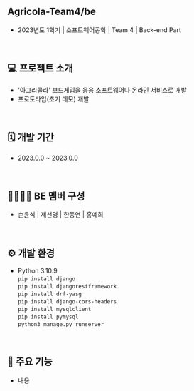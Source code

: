 ## Agricola-Team4/be
- 2023년도 1학기 | 소프트웨어공학 | Team 4 | Back-end Part
<br>

## 💻 프로젝트 소개
- '아그리콜라' 보드게임을 응용 소프트웨어나 온라인 서비스로 개발
- 프로토타입(초기 데모) 개발
<br>

## 🗓 개발 기간
- 2023.0.0 ~ 2023.0.0
<br>

## 👨‍👨‍👧‍👦 BE 멤버 구성
- 손윤석 | 제선명 | 한동연 | 홍예희
<br>

## ⚙️ 개발 환경
- Python 3.10.9  
```pip install django```  
```pip install djangorestframework```  
```pip install drf-yasg```  
```pip install django-cors-headers```  
```pip install mysqlclient```  
```pip install pymysql```  
```python3 manage.py runserver```  
<br>

## 📍 주요 기능
- 내용
